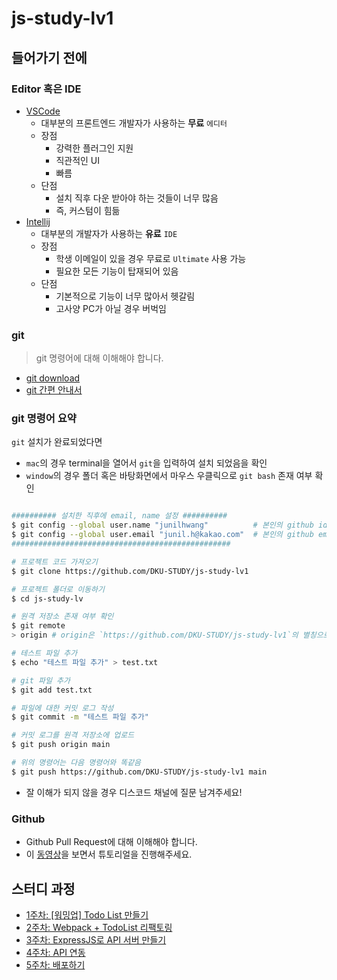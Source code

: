 # js-study-lv1

## 들어가기 전에

### Editor 혹은 IDE

- [VSCode](https://code.visualstudio.com/)
  - 대부분의 프론트엔드 개발자가 사용하는 **무료** `에디터`
  - 장점
    - 강력한 플러그인 지원
    - 직관적인 UI
    - 빠름
  - 단점
    - 설치 직후 다운 받아야 하는 것들이 너무 많음
    - 즉, 커스텀이 힘듦
- [Intellij](https://www.jetbrains.com/ko-kr/idea/)
  - 대부분의 개발자가 사용하는 **유료** `IDE`
  - 장점
    - 학생 이메일이 있을 경우 무료로 `Ultimate` 사용 가능
    - 필요한 모든 기능이 탑재되어 있음
  - 단점
    - 기본적으로 기능이 너무 많아서 헷갈림
    - 고사양 PC가 아닐 경우 버벅임


### git

> git 명령어에 대해 이해해야 합니다.

- [git download](https://git-scm.com/)
- [git 간편 안내서](https://rogerdudler.github.io/git-guide/index.ko.html)
  
### git 명령어 요약

`git` 설치가 완료되었다면

- `mac`의 경우 terminal을 열어서 `git`을 입력하여 설치 되었음을 확인 
- `window`의 경우 폴더 혹은 바탕화면에서 마우스 우클릭으로 `git bash` 존재 여부 확인

```bash

########## 설치한 직후에 email, name 설정 ##########
$ git config --global user.name "junilhwang"          # 본인의 github id 입력
$ git config --global user.email "junil.h@kakao.com"  # 본인의 github email 입력
#################################################

# 프로젝트 코드 가져오기
$ git clone https://github.com/DKU-STUDY/js-study-lv1

# 프로젝트 폴더로 이동하기
$ cd js-study-lv

# 원격 저장소 존재 여부 확인
$ git remote  
> origin # origin은 `https://github.com/DKU-STUDY/js-study-lv1`의 별칭으로 등록된 원격 저장소

# 테스트 파일 추가 
$ echo "테스트 파일 추가" > test.txt

# git 파일 추가 
$ git add test.txt

# 파일에 대한 커밋 로그 작성
$ git commit -m "테스트 파일 추가"

# 커밋 로그를 원격 저장소에 업로드
$ git push origin main

# 위의 명령어는 다음 명령어와 똑같음
$ git push https://github.com/DKU-STUDY/js-study-lv1 main
```

* 잘 이해가 되지 않을 경우 디스코드 채널에 질문 남겨주세요!

### Github

- Github Pull Request에 대해 이해해야 합니다.
- 이 [동영상](https://youtu.be/pR5SNFyzdg8)을 보면서 튜토리얼을 진행해주세요.

## 스터디 과정 

- [1주차: [워밍업] Todo List 만들기](./step1/README.md)
- [2주차: Webpack + TodoList 리팩토링](./step2/README.md)
- [3주차: ExpressJS로 API 서버 만들기](./step3/README.md)
- [4주차: API 연동](./step4/README.md)
- [5주차: 배포하기](./step5/README.md)
